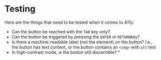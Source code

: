 # Testing

Here are the things that need to be tested when it comes to A11y: 

* Can the button be reached with the `TAB` key only?
* Can the button be triggered by pressing the `ENTER` or `RETURN`key?
* Is there a machine-readable label \(not the element\) on the button? I.e., the button has text content, or the button contains an `<img>` with `alt` text
* In high-contrast mode, is the button still discernible?
  * 



